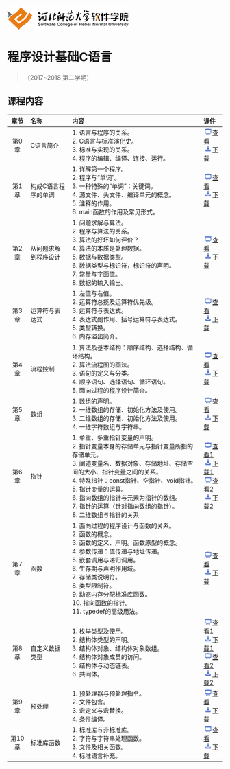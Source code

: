![河北师范大学软件学院](./image/logo.png)

# 程序设计基础C语言 

>（2017~2018 第二学期）


## 课程内容

| 章节 | 名称 | 内容 | 课件 |
|:---:|:---|:---|:---|
|第0章|C语言简介|1. 语言与程序的关系。</br>2. C语言与标准演化史。</br>3. 标准与实现的关系。</br>4. 程序的编辑、编译、连接、运行。|[<img src="./image/presentation.png" height="15" />查看](./ch00/chapt00.pdf) <br/>[<img src="./image/download.png" height="15" />下载](./materials/slides/chapt00.pptx)|
|第1章|构成C语言程序的单词|1.  详解第一个程序。</br>2. 程序与“单词”。</br>3. 一种特殊的“单词”：关键词。</br>4.  源文件、头文件、编译单元的概念。</br>5. 注释的作用。</br>6. main函数的作用及常见形式。|[<img src="./image/presentation.png" height="15" />查看](./ch01/chapt01.pdf) <br/>[<img src="./image/download.png" height="15" />下载](./materials/slides/chapt01.pptx)|
|第2章|从问题求解到程序设计|1.  问题求解与算法。</br>2. 程序与算法的关系。</br>3. 算法的好坏如何评价？</br>4. 算法的本质是处理数据。</br>5. 数据与数据类型。</br>6. 数据类型与标识符，标识符的声明。</br>7. 常量与字面值。</br>8. 数据的输入输出。|[<img src="./image/presentation.png" height="15" />查看](./ch02/chapt02.pdf) <br/>[<img src="./image/download.png" height="15" />下载](./materials/slides/chapt02.pptx)|
|第3章|运算符与表达式|1.  左值与右值。</br>2. 运算符总揽及运算符优先级。</br>3. 运算符与表达式。</br>4. 表达式副作用、括号运算符与表达式。</br>5. 类型转换。</br>6. 内存溢出简介。|[<img src="./image/presentation.png" height="15" />查看](./ch03/chapt03.pdf) <br/>[<img src="./image/download.png" height="15" />下载](./materials/slides/chapt03.pptx)|
|第4章|流程控制|1.  算法及基本结构：顺序结构、选择结构、循环结构。</br>2. 算法流程图的画法。</br>3. 语句的定义与分类。</br>4. 顺序语句、选择语句、循环语句。</br>5. 面向过程的程序设计简介。|[<img src="./image/presentation.png" height="15" />查看](./ch04/chapt04.pdf) <br/>[<img src="./image/download.png" height="15" />下载](./materials/slides/chapt04.pptx)|
|第5章|数组|1.  数组的声明。</br>2. 一维数组的存储、初始化方法及使用。</br>3. 二维数组的存储、初始化方法及使用。</br>4. 一维字符数组与字符串。|[<img src="./image/presentation.png" height="15" />查看](./ch05/chapt05.pdf) <br/>[<img src="./image/download.png" height="15" />下载](./materials/slides/chapt05.pptx)|
|第6章|指针|1. 单重、多重指针变量的声明。</br>2. 指针变量本身的存储单元与指针变量所指的存储单元。</br>3. 阐述变量名、数据对象、存储地址、存储空间的大小、指针变量之间的关系。</br>4. 特殊指针：const指针、空指针、void指针。</br>5. 指针变量的运算。<br>6. 指向数组的指针与元素为指针的数组。</br>7. 指针的运算（针对指向数组的指针）。</br>8. 二维数组与指针的关系|[<img src="./image/presentation.png" height="15" />查看1](./ch06/chapt06.pdf) <br/>[<img src="./image/download.png" height="15" />下载1](./materials/slides/chapt06.pptx)</br>[<img src="./image/presentation.png" height="15" />查看2](./ch06/chapt06_2.pdf) <br/>[<img src="./image/download.png" height="15" />下载2](./materials/slides/chapt06_2.pptx)|
|第7章|函数|1. 面向过程的程序设计与函数的关系。</br>2. 函数的概念。</br>3. 函数的定义、声明。函数原型的概念。</br>4. 参数传递：值传递与地址传递。</br>5. 嵌套调用与递归调用。</br>6. 生存期与声明作用域。</br>7. 存储类说明符。</br>8. 类型限制符。</br>9. 动态内存分配标准库函数。</br>10. 指向函数的指针。</br>11. typedef的高级用法。|[<img src="./image/presentation.png" height="15" />查看](./ch07/chapt07.pdf) <br/>[<img src="./image/download.png" height="15" />下载](./materials/slides/chapt07.pptx)|
|第8章|自定义数据类型|1.  枚举类型及使用。</br>2. 结构体类型的声明。</br>3. 结构体对象、结构体对象数组。</br>4. 结构体对象成员的访问。</br>5. 结构体与动态链表。</br>6. 共同体。|[<img src="./image/presentation.png" height="15" />查看1](./ch08/chapt08.pdf) <br/>[<img src="./image/download.png" height="15" />下载1](./materials/slides/chapt08.pptx)</br>[<img src="./image/presentation.png" height="15" />查看2](./ch08/chapt08_2.pdf) <br/>[<img src="./image/download.png" height="15" />下载2](./materials/slides/chapt08_2.pptx)|
|第9章|预处理|1.  预处理器与预处理指令。</br>2.  文件包含。</br>3.  宏定义与宏替换。</br>4. 条件编译。|[<img src="./image/presentation.png" height="15" />查看](./ch09/chapt09.pdf) <br/>[<img src="./image/download.png" height="15" />下载](./materials/slides/chapt09.pptx)|
|第10章|标准库函数|1.  标准库与非标准库。</br>2. 字符与字符串处理函数。</br>3. 文件及相关函数。</br>4. 标准语言补充。|[<img src="./image/presentation.png" height="15" />查看](./ch10/chapt10.pdf) <br/>[<img src="./image/download.png" height="15" />下载](./materials/slides/chapt10.pptx)|

